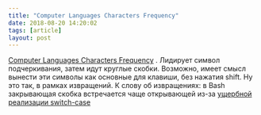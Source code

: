 ```yaml
---
title: "Computer Languages Characters Frequency"
date: 2018-08-20 14:20:02
tags: [article]
layout: post
---
```


[Computer Languages Characters Frequency](http://xahlee.info/comp/computer_language_char_distribution.html)
. Лидирует символ подчеркивания, затем идут круглые скобки. Возможно, имеет смысл вынести эти символы как основные для клавиши, без нажатия shift. Ну это так, в рамках извращений. К слову об извращениях: в Bash закрывающая скобка встречается чаще открывающей из-за [ущербной реализации switch-case](https://www.opennet.ru/docs/RUS/bash_scripting_guide/x5210.html)

